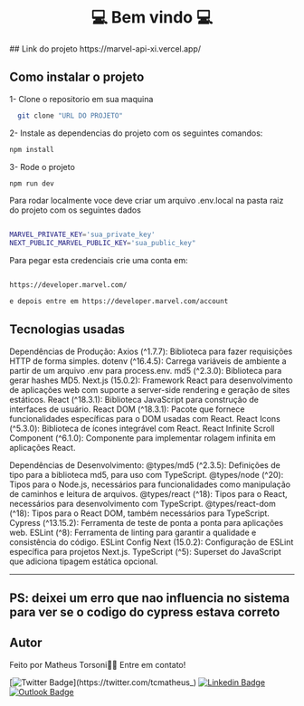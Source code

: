 
<center> <h1>💻 Bem vindo 💻</h1> </center>
## Link do projeto 
https://marvel-api-xi.vercel.app/

## Como instalar o projeto
1- Clone o repositorio em sua maquina
 ```bash
   git clone "URL DO PROJETO"
   ```

2- Instale as  dependencias do projeto com os seguintes comandos:

   ```bash
   npm install
   ```

3- Rode o projeto

   ```bash
 npm run dev
   ```

Para rodar localmente voce deve criar um arquivo .env.local na pasta raiz do projeto com os seguintes dados 

   ```bash

MARVEL_PRIVATE_KEY='sua_private_key'
NEXT_PUBLIC_MARVEL_PUBLIC_KEY='sua_public_key"

  ```
Para pegar esta credenciais crie uma conta em: 

  ```bash

https://developer.marvel.com/

e depois entre em https://developer.marvel.com/account
```

## Tecnologias usadas 
Dependências de Produção:
Axios (^1.7.7): Biblioteca para fazer requisições HTTP de forma simples.
dotenv (^16.4.5): Carrega variáveis de ambiente a partir de um arquivo .env para process.env.
md5 (^2.3.0): Biblioteca para gerar hashes MD5.
Next.js (15.0.2): Framework React para desenvolvimento de aplicações web com suporte a server-side rendering e geração de sites estáticos.
React (^18.3.1): Biblioteca JavaScript para construção de interfaces de usuário.
React DOM (^18.3.1): Pacote que fornece funcionalidades específicas para o DOM usadas com React.
React Icons (^5.3.0): Biblioteca de ícones integrável com React.
React Infinite Scroll Component (^6.1.0): Componente para implementar rolagem infinita em aplicações React.

Dependências de Desenvolvimento:
@types/md5 (^2.3.5): Definições de tipo para a biblioteca md5, para uso com TypeScript.
@types/node (^20): Tipos para o Node.js, necessários para funcionalidades como manipulação de caminhos e leitura de arquivos.
@types/react (^18): Tipos para o React, necessários para desenvolvimento com TypeScript.
@types/react-dom (^18): Tipos para o React DOM, também necessários para TypeScript.
Cypress (^13.15.2): Ferramenta de teste de ponta a ponta para aplicações web.
ESLint (^8): Ferramenta de linting para garantir a qualidade e consistência do código.
ESLint Config Next (15.0.2): Configuração de ESLint específica para projetos Next.js.
TypeScript (^5): Superset do JavaScript que adiciona tipagem estática opcional.

--------------------

## PS: deixei um erro que nao influencia no sistema para ver se o codigo do cypress estava correto


## Autor

Feito por Matheus Torsoni👋🏽 Entre em contato!

[![Twitter Badge](https://img.shields.io/badge/-@tcmatheus-1ca0f1?style=flat-square&labelColor=1ca0f1&logo=twitter&logoColor=white&link=https://twitter.com/tcmatheus_)](https://twitter.com/tcmatheus_) [![Linkedin Badge](https://img.shields.io/badge/-Matheus-Torsoni?style=flat-square&logo=Linkedin&logoColor=white&link=https://www.linkedin.com/in/matheus-torsoni-b33957156/)](https://www.linkedin.com/in/matheus-torsoni-b33957156/) 
[![Outlook Badge](https://img.shields.io/badge/matheus_tcampos@hotmail.com-c14438?style=flat-square&logo=outlook&logoColor=white&link=mailto:matheus_tcampos@hotmail.com)](matheus_tcampos@hotmail.com)
